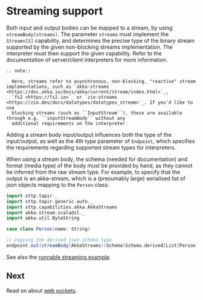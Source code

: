 # Streaming support

Both input and output bodies can be mapped to a stream, by using `streamBody(streams)`. The parameter `streams` must 
implement the `Streams[S]` capability, and determines the precise type of the binary stream supported by the given
non-blocking streams implementation. The interpreter must then support the given capability. Refer to the documentation 
of server/client interpreters for more information.

```eval_rst
.. note::

  Here, streams refer to asynchronous, non-blocking, "reactive" stream implementations, such as `akka-streams <https://doc.akka.io/docs/akka/current/stream/index.html>`_,
  `fs2 <https://fs2.io>`_ or `zio-streams <https://zio.dev/docs/datatypes/datatypes_stream>`_. If you'd like to use
  blocking streams (such as ``InputStream``), these are available through e.g. ``inputStreamBody`` without any 
  additional requirements on the interpreter.
```

Adding a stream body input/output influences both the type of the input/output, as well as the 4th type parameter
of `Endpoint`, which specifies the requirements regarding supported stream types for interpreters.

When using a stream body, the schema (needed for documentation) and format (media type) of the body must be provided by 
hand, as they cannot be inferred from the raw stream type. For example, to specify that the output is an akka-stream, 
which is a (presumably large) serialised list of json objects mapping to the `Person` class:  

```scala mdoc:silent:reset
import sttp.tapir._
import sttp.tapir.generic.auto._
import sttp.capabilities.akka.AkkaStreams
import akka.stream.scaladsl._
import akka.util.ByteString

case class Person(name: String)

// copying the derived json schema type
endpoint.out(streamBody(AkkaStreams)(Schema(Schema.derived[List[Person]].schemaType), CodecFormat.Json()))
```

See also the [runnable streaming example](../examples.md). 

## Next

Read on about [web sockets](websockets.md).